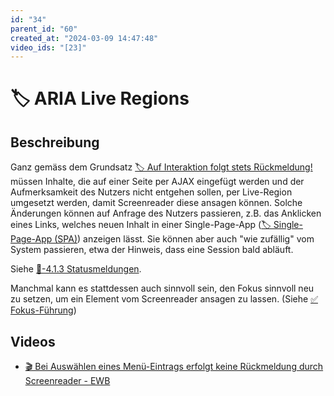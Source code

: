 ```yaml
---
id: "34"
parent_id: "60"
created_at: "2024-03-09 14:47:48"
video_ids: "[23]"
---
```


# 🏷️ ARIA Live Regions

## Beschreibung

Ganz gemäss dem Grundsatz [🏷️ Auf Interaktion folgt stets Rückmeldung!](/de/tags/auf-interaktion-folgt-stets-rueckmeldung) müssen Inhalte, die auf einer Seite per AJAX eingefügt werden und der Aufmerksamkeit des Nutzers nicht entgehen sollen, per Live-Region umgesetzt werden, damit Screenreader diese ansagen können. Solche Änderungen können auf Anfrage des Nutzers passieren, z.B. das Anklicken eines Links, welches neuen Inhalt in einer Single-Page-App ([🏷️ Single-Page-App (SPA)](/de/tags/single-page-app-spa)) anzeigen lässt. Sie können aber auch "wie zufällig" vom System passieren, etwa der Hinweis, dass eine Session bald abläuft.

Siehe [📜-4.1.3 Statusmeldungen](/de/wcag/4.1.3-statusmeldungen).

Manchmal kann es stattdessen auch sinnvoll sein, den Fokus sinnvoll neu zu setzen, um ein Element vom Screenreader ansagen zu lassen. (Siehe [✅ Fokus-Führung](/de/wcag/2.4.3-fokus-reihenfolge/fokus-fuehrung))

## Videos

- [🎬 Bei Auswählen eines Menü-Eintrags erfolgt keine Rückmeldung durch Screenreader - EWB](/de/videos/bei-auswaehlen-eines-menue-eintrags-erfolgt-keine-rueckmeldung-durch-screenreader-ewb)
